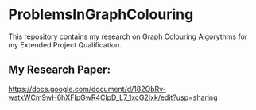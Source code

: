 # ProblemsInGraphColouring
This repository contains my research on Graph Colouring Algorythms for my Extended Project Qualification.

## My Research Paper:   
https://docs.google.com/document/d/182ObRv-wstxWCm9wH6hXFIpGwR4ClpD_L7_1xcG2Ixk/edit?usp=sharing
